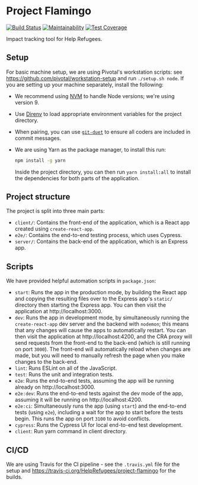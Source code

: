 # Project Flamingo

[![Build Status](https://travis-ci.org/HelpRefugees/project-flamingo.svg?branch=master)](https://travis-ci.org/HelpRefugees/project-flamingo)
[![Maintainability](https://api.codeclimate.com/v1/badges/54f99530ff936ab85a45/maintainability)](https://codeclimate.com/github/HelpRefugees/project-flamingo/maintainability)
[![Test Coverage](https://api.codeclimate.com/v1/badges/54f99530ff936ab85a45/test_coverage)](https://codeclimate.com/github/HelpRefugees/project-flamingo/test_coverage)

Impact tracking tool for Help Refugees.

## Setup

For basic machine setup, we are using Pivotal's workstation scripts: see https://github.com/pivotal/workstation-setup and run `./setup.sh node`. If you are setting up your machine separately, install the following:

- We recommend using [NVM](https://github.com/creationix/nvm) to handle Node versions; we're using version 9.
- Use [Direnv](https://direnv.net/) to load appropriate environment variables for the project directory.
- When pairing, you can use [`git-duet`](https://github.com/git-duet/git-duet) to ensure all coders are included in commit messages.
- We are using Yarn as the package manager, to install this run:

  ```bash
  npm install -g yarn
  ```

  Inside the project directory, you can then run `yarn install:all` to install the dependencies for both parts of the application.

## Project structure

The project is split into three main parts:

- `client/`: Contains the front-end of the application, which is a React app created using `create-react-app`.
- `e2e/`: Contains the end-to-end testing process, which uses Cypress.
- `server/`: Contains the back-end of the application, which is an Express app.

## Scripts

We have provided helpful automation scripts in `package.json`:

- `start`: Runs the app in the production mode, by building the React app and copying the resulting files over to the Express app's `static/` directory then starting the Express app. You can then visit the application at http://localhost:3000.
- `dev`: Runs the app in development mode, by simultaneously running the `create-react-app` dev server and the backend with `nodemon`; this means that any changes will cause the apps to automatically restart. You can then visit the application at http://localhost:4200, and the CRA proxy will send requests from the front-end to the back-end (which is still running on port `3000`). The front-end will automatically reload when changes are made, but you will need to manually refresh the page when you make changes to the back-end.
- `lint`: Runs ESLint on all of the JavaScript.
- `test`: Runs the unit and integration tests.
- `e2e`: Runs the end-to-end tests, assuming the app will be running already on http://localhost:3000.
- `e2e:dev`: Runs the end-to-end tests against the dev mode of the app, assuming it will be running on http://localhost:4200.
- `e2e:ci`: Simultaneously runs the app (using `start`) and the end-to-end tests (using `e2e`), including a wait for the app to start before the tests begin. This runs the app on port `3100` to avoid conflicts.
- `cypress`: Runs the Cypress UI for local end-to-end test development.
- `client`: Run yarn command in client directory.

## CI/CD

We are using Travis for the CI pipeline - see the `.travis.yml` file for the setup and https://travis-ci.org/HelpRefugees/project-flamingo for the builds.
